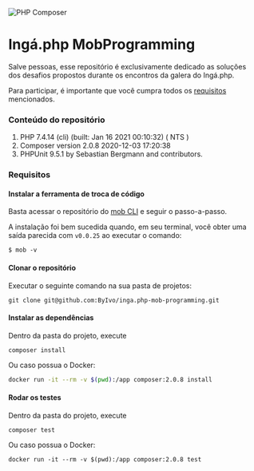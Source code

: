 ![PHP Composer](https://github.com/ByIvo/inga.php-mob-programming/workflows/PHP%20Composer/badge.svg)

# Ingá.php MobProgramming

Salve pessoas, esse repositório é exclusivamente dedicado as soluções dos desafios propostos durante os encontros da galera do Ingá.php. 

Para participar, é importante que você cumpra todos os [requisitos](#requisitos) mencionados.

### Conteúdo do repositório

1. PHP 7.4.14 (cli) (built: Jan 16 2021 00:10:32) ( NTS )
2. Composer version 2.0.8 2020-12-03 17:20:38
3. PHPUnit 9.5.1 by Sebastian Bergmann and contributors.

### Requisitos

#### Instalar a ferramenta de troca de código

Basta acessar o repositório do [mob CLI](https://github.com/remotemobprogramming/mob) e seguir o passo-a-passo.

A instalação foi bem sucedida quando, em seu terminal, você obter uma saída parecida com `v0.0.25` ao executar o comando:

```shell
$ mob -v
```

#### Clonar o repositório

Executar o seguinte comando na sua pasta de projetos:

```shell
git clone git@github.com:ByIvo/inga.php-mob-programming.git
```

#### Instalar as dependências

Dentro da pasta do projeto, execute

```shell
composer install
```

Ou caso possua o Docker:

```sh
docker run -it --rm -v $(pwd):/app composer:2.0.8 install
```

#### Rodar os testes

Dentro da pasta do projeto, execute
```shell
composer test
```

Ou caso possua o Docker:

```shell
docker run -it --rm -v $(pwd):/app composer:2.0.8 test
```
